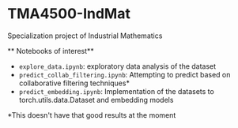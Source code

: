 # TMA4500-IndMat
Specialization project of Industrial Mathematics

** Notebooks of interest**

* `explore_data.ipynb`: exploratory data analysis of the dataset
* `predict_collab_filtering.ipynb`: Attempting to predict based on collaborative filtering techniques*
* `predict_embedding.ipynb`: Implementation of the datasets to torch.utils.data.Dataset and embedding models

*This doesn't have that good results at the moment
